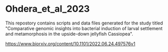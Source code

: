 # Ohdera_et_al_2023
This repostory contains scripts and data files generated for the study titled "Comparative genomic insights into bacterial induction of larval settlement and metamorphosis in the upside-down jellyfish Cassiopea".

https://www.biorxiv.org/content/10.1101/2022.06.24.497576v1


